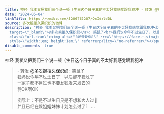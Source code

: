 ```yaml
---
title: 神经 我爹又把我们三个说一顿（生日这个日子真的不太好我感觉跟我犯冲 - 转发 @多次婉拒久保织织:&ensp;笑鼠了我妈说今年不过生日了，以后都不要过了一家子都不...
date: '2024-05-04'
linkTitle: https://weibo.com/5286768287/OcIdnldBL
source: 多次婉拒久保织织的微博
description: "神经 我爹又把我们三个说一顿（生日这个日子真的不太好我感觉跟我犯冲<br><blockquote> - 转发 <a href=\"https://weibo.com/5286768287\"
  target=\"_blank\">@多次婉拒久保织织</a>: 笑鼠了<br>我妈说今年不过生日了，以后都不要过了<br>一家子都不用过也不要发钱发来发去的<br>我OK啊OK<br><br>实际上：不是不过生日只是不想和大人过\U0001F92D<br>并且已经在跟姐姐妹妹计划怎么过了<span
  class=\"url-icon\"><img alt=\"[老师爱你]\" src=\"https://face.t.sinajs.cn/t4/appstyle/expression/ext/normal/82/2023_Teacherlovesyou_org.png\"
  style=\"width:1em; height:1em;\" referrerpolicy=\"no-referrer\"></span> ..."
disable_comments: true
---
```

神经 我爹又把我们三个说一顿（生日这个日子真的不太好我感觉跟我犯冲<br><blockquote> - 转发 <a href="https://weibo.com/5286768287" target="_blank">@多次婉拒久保织织</a>: 笑鼠了<br>我妈说今年不过生日了，以后都不要过了<br>一家子都不用过也不要发钱发来发去的<br>我OK啊OK<br><br>实际上：不是不过生日只是不想和大人过🤭<br>并且已经在跟姐姐妹妹计划怎么过了<span class="url-icon"><img alt="[老师爱你]" src="https://face.t.sinajs.cn/t4/appstyle/expression/ext/normal/82/2023_Teacherlovesyou_org.png" style="width:1em; height:1em;" referrerpolicy="no-referrer"></span> ...
